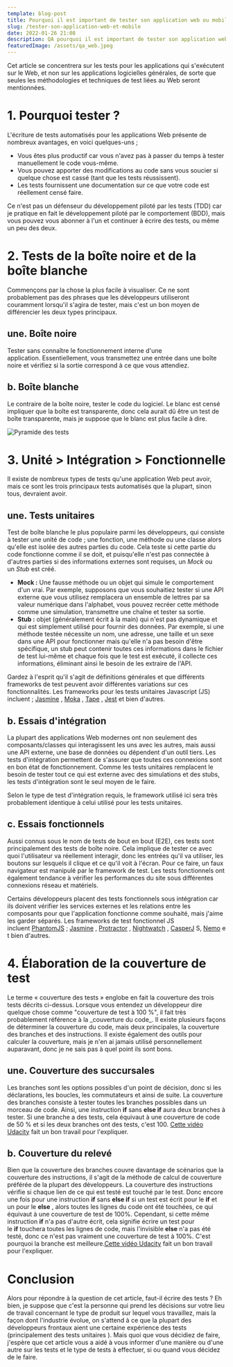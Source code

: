 ```yaml
---
template: blog-post
title: Pourquoi il est important de tester son application web ou mobile
slug: /tester-son-application-web-et-mobile
date: 2022-01-26 21:08
description: QA pourquoi il est important de tester son application web ou mobile
featuredImage: /assets/qa_web.jpeg
---
```

Cet article se concentrera sur les tests pour les applications qui s'exécutent sur le Web, et non sur les applications logicielles générales, de sorte que seules les méthodologies et techniques de test liées au Web seront mentionnées.

# 1. Pourquoi tester ?

L'écriture de tests automatisés pour les applications Web présente de nombreux avantages, en voici quelques-uns ;

* Vous êtes plus productif car vous n'avez pas à passer du temps à tester manuellement le code vous-même.
* Vous pouvez apporter des modifications au code sans vous soucier si quelque chose est cassé (tant que les tests réussissent).
* Les tests fournissent une documentation sur ce que votre code est réellement censé faire.

Ce n'est pas un défenseur du développement piloté par les tests (TDD) car je pratique en fait le développement piloté par le comportement (BDD), mais vous pouvez vous abonner à l'un et continuer à écrire des tests, ou même un peu des deux.

# 2. Tests de la boîte noire et de la boîte blanche

Commençons par la chose la plus facile à visualiser. Ce ne sont probablement pas des phrases que les développeurs utiliseront couramment lorsqu'il s'agira de tester, mais c'est un bon moyen de différencier les deux types principaux.

## une. Boîte noire

Tester sans connaître le fonctionnement interne d'une application. Essentiellement, vous transmettez une entrée dans une boîte noire et vérifiez si la sortie correspond à ce que vous attendiez.

## b. Boîte blanche

Le contraire de la boîte noire, tester le code du logiciel. Le blanc est censé impliquer que la boîte est transparente, donc cela aurait dû être un test de boîte transparente, mais je suppose que le blanc est plus facile à dire.

![Pyramide des tests](/assets/unit_test.png "pyramides des tests")

# 3. Unité > Intégration > Fonctionnelle

Il existe de nombreux types de tests qu'une application Web peut avoir, mais ce sont les trois principaux tests automatisés que la plupart, sinon tous, devraient avoir.

## une. Tests unitaires

Test de boîte blanche le plus populaire parmi les développeurs, qui consiste à tester une unité de code ; une fonction, une méthode ou une classe alors qu'elle est isolée des autres parties du code. Cela teste si cette partie du code fonctionne comme il se doit, et puisqu'elle n'est pas connectée à d'autres parties si des informations externes sont requises, un *Mock* ou un *Stub* est créé.

* **Mock :** Une fausse méthode ou un objet qui simule le comportement d'un vrai. Par exemple, supposons que vous souhaitiez tester si une API externe que vous utilisez remplacera un ensemble de lettres par sa valeur numérique dans l'alphabet, vous pouvez recréer cette méthode comme une simulation, transmettre une chaîne et tester sa sortie.
* **Stub :** objet (généralement écrit à la main) qui n'est pas dynamique et qui est simplement utilisé pour fournir des données. Par exemple, si une méthode testée nécessite un nom, une adresse, une taille et un sexe dans une API pour fonctionner mais qu'elle n'a pas besoin d'être spécifique, un stub peut contenir toutes ces informations dans le fichier de test lui-même et chaque fois que le test est exécuté, il collecte ces informations, éliminant ainsi le besoin de les extraire de l'API.

Gardez à l'esprit qu'il s'agit de définitions générales et que différents frameworks de test peuvent avoir différentes variations sur ces fonctionnalités. Les frameworks pour les tests unitaires Javascript (JS) incluent ; [Jasmine](https://jasmine.github.io/) , [Moka](https://mochajs.org/) , [Tape](https://github.com/substack/tape) , [Jest](https://facebook.github.io/jest/) et bien d'autres.

## b. Essais d'intégration

La plupart des applications Web modernes ont non seulement des composants/classes qui interagissent les uns avec les autres, mais aussi une API externe, une base de données ou dépendent d'un outil tiers. Les tests d'intégration permettent de s'assurer que toutes ces connexions sont en bon état de fonctionnement. Comme les tests unitaires remplacent le besoin de tester tout ce qui est externe avec des simulations et des stubs, les tests d'intégration sont le seul moyen de le faire.

Selon le type de test d'intégration requis, le framework utilisé ici sera très probablement identique à celui utilisé pour les tests unitaires.

## c. Essais fonctionnels

Aussi connus sous le nom de tests de bout en bout (E2E), ces tests sont principalement des tests de boîte noire. Cela implique de tester ce avec quoi l'utilisateur va réellement interagir, donc les entrées qu'il va utiliser, les boutons sur lesquels il clique et ce qu'il voit à l'écran. Pour ce faire, un faux navigateur est manipulé par le framework de test. Les tests fonctionnels ont également tendance à vérifier les performances du site sous différentes connexions réseau et matériels.

Certains développeurs placent des tests fonctionnels sous intégration car ils doivent vérifier les services externes et les relations entre les composants pour que l'application fonctionne comme souhaité, mais j'aime les garder séparés. Les frameworks de test fonctionnel JS incluent [PhantomJS](http://phantomjs.org/) ; [Jasmine](https://jasmine.github.io/) , [Protractor](http://www.protractortest.org/#/) , [Nightwatch](http://nightwatchjs.org/) , [CasperJ](http://casperjs.org/) S, [Nemo](http://nemo.js.org/) et bien d'autres.

# 4. Élaboration de la couverture de test

Le terme « couverture des tests » englobe en fait la couverture des trois tests décrits ci-dessus. Lorsque vous entendez un développeur dire quelque chose comme "couverture de test à 100 %", il fait très probablement référence à la \_couverture du code\_. Il existe plusieurs façons de déterminer la couverture du code, mais deux principales, la couverture des branches et des instructions. Il existe également des outils pour calculer la couverture, mais je n'en ai jamais utilisé personnellement auparavant, donc je ne sais pas à quel point ils sont bons.

## une. Couverture des succursales

Les branches sont les options possibles d'un point de décision, donc si les déclarations, les boucles, les commutateurs et ainsi de suite. La couverture des branches consiste à tester toutes les branches possibles dans un morceau de code. Ainsi, une instruction **if** sans **else if** aura deux branches à tester. Si une branche a des tests, cela équivaut à une couverture de code de 50 % et si les deux branches ont des tests, c'est 100. [Cette vidéo Udacity](https://www.youtube.com/watch?v=JkJFxPy08rk) fait un bon travail pour l'expliquer.

## b. Couverture du relevé

Bien que la couverture des branches couvre davantage de scénarios que la couverture des instructions, il s'agit de la méthode de calcul de couverture préférée de la plupart des développeurs. La couverture des instructions vérifie si chaque lien de ce qui est testé est touché par le test. Donc encore une fois pour une instruction **if** sans **else if** si un test est écrit pour le **if** et un pour le **else** , alors toutes les lignes du code ont été touchées, ce qui équivaut à une couverture de test de 100%. Cependant, si cette même instruction **if** n'a pas d'autre écrit, cela signifie écrire un test pour le **if** touchera toutes les lignes de code, mais l'invisible **else** n'a pas été testé, donc ce n'est pas vraiment une couverture de test à 100%. C'est pourquoi la branche est meilleure.[Cette vidéo Udacity](https://www.youtube.com/watch?v=9PSrhH2gtkU) fait un bon travail pour l'expliquer.

# Conclusion

Alors pour répondre à la question de cet article, faut-il écrire des tests ? Eh bien, je suppose que c'est la personne qui prend les décisions sur votre lieu de travail concernant le type de produit sur lequel vous travaillez, mais la façon dont l'industrie évolue, on s'attend à ce que la plupart des développeurs frontaux aient une certaine expérience des tests (principalement des tests unitaires ). Mais quoi que vous décidiez de faire, j'espère que cet article vous a aidé à vous informer d'une manière ou d'une autre sur les tests et le type de tests à effectuer, si ou quand vous décidez de le faire.